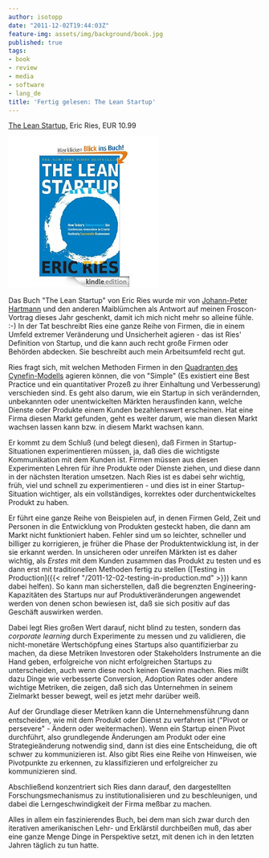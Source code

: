 ```yaml
---
author: isotopp
date: "2011-12-02T19:44:03Z"
feature-img: assets/img/background/book.jpg
published: true
tags:
- book
- review
- media
- software
- lang_de
title: 'Fertig gelesen: The Lean Startup'
---
```

[The Lean Startup](http://www.amazon.de/Lean-Startup-Entrepreneurs-Continuous-ebook/dp/B004J4XGN6),
Eric Ries, EUR 10.99

![Ries: The Lean Startup](/uploads/lean_startup.jpg)

Das Buch "The Lean Startup" von Eric Ries wurde mir von <a
href='https://www.xing.com/profile/JohannPeter_Hartmann'>Johann-Peter
Hartmann</a> und den anderen Maiblümchen als Antwort auf meinen
Froscon-Vortrag dieses Jahr geschenkt, damit ich mich nicht mehr so alleine
fühle. :-) In der Tat beschreibt Ries eine ganze Reihe von Firmen, die in
einem Umfeld extremer Veränderung und Unsicherheit agieren - das ist Ries'
Definition von Startup, und die kann auch recht große Firmen oder Behörden
abdecken. Sie beschreibt auch mein Arbeitsumfeld recht gut.

Ries fragt sich, mit welchen Methoden Firmen in den 
[Quadranten des Cynefin-Modells](http://en.wikipedia.org/wiki/Cynefin)
agieren können, die von "Simple" (Es existiert eine Best Practice und ein
quantitativer Prozeß zu ihrer Einhaltung und Verbesserung) verschieden sind.
Es geht also darum, wie ein Startup in sich verändernden, unbekannten oder
unentwickelten Märkten herausfinden kann, welche Dienste oder Produkte einem
Kunden bezahlenswert erscheinen. Hat eine Firma diesen Markt gefunden, geht
es weiter darum, wie man diesen Markt wachsen lassen kann bzw. in diesem
Markt wachsen kann.

Er kommt zu dem Schluß (und belegt diesen), daß Firmen in
Startup-Situationen experimentieren müssen, ja, daß dies die wichtigste
Kommunikation mit dem Kunden ist. Firmen müssen aus diesen Experimenten
Lehren für ihre Produkte oder Dienste ziehen, und diese dann in der nächsten
Iteration umsetzen. Nach Ries ist es dabei sehr wichtig, früh, viel und
schnell zu experimentieren - und dies ist in einer Startup-Situation
wichtiger, als ein vollständiges, korrektes oder durchentwickeltes Produkt
zu haben.

Er führt eine ganze Reihe von Beispielen auf, in denen Firmen Geld, Zeit und
Personen in die Entwicklung von Produkten gesteckt haben, die dann am Markt
nicht funktioniert haben. Fehler sind um so leichter, schneller und billiger
zu korrigieren, je früher die Phase der Produktentwicklung ist, in der sie
erkannt werden. In unsicheren oder unreifen Märkten ist es daher wichtig,
als _Erstes_ mit dem Kunden zusammen das Produkt zu testen und es
dann erst mit traditionellen Methoden fertig zu stellen ([Testing in Production]({{< relref "/2011-12-02-testing-in-production.md" >}})
kann dabei helfen). So kann man sicherstellen, daß die
begrenzten Engineering-Kapazitäten des Startups nur auf
Produktiveränderungen angewendet werden von denen schon bewiesen ist, daß
sie sich positiv auf das Geschäft auswirken werden.

Dabei legt Ries großen Wert darauf, nicht blind zu testen, sondern das
_corporate learning_ durch Experimente zu messen und zu validieren, die
nicht-monetäre Wertschöpfung eines Startups also quantifizierbar zu machen,
da diese Metriken Investoren oder Stakeholders Instrumente an die Hand
geben, erfolgreiche von nicht erfolgreichen Startups zu unterscheiden, auch
wenn diese noch keinen Gewinn machen. Ries mißt dazu Dinge wie verbesserte
Conversion, Adoption Rates oder andere wichtige Metriken, die zeigen, daß
sich das Unternehmen in seinem Zielmarkt besser bewegt, weil es jetzt mehr
darüber weiß.

Auf der Grundlage dieser Metriken kann die Unternehmensführung dann
entscheiden, wie mit dem Produkt oder Dienst zu verfahren ist ("Pivot or
persevere" - Ändern oder weitermachen). Wenn ein Startup einen Pivot
durchführt, also grundlegende Änderungen am Produkt oder eine
Strategieänderung notwendig sind, dann ist dies eine Entscheidung, die oft
schwer zu kommunizieren ist. Also gibt Ries eine Reihe von Hinweisen, wie
Pivotpunkte zu erkennen, zu klassifizieren und erfolgreicher zu
kommunizieren sind.

Abschließend konzentriert sich Ries dann darauf, den dargestellten
Forschungsmechanismus zu institutionalisieren und zu beschleunigen, und
dabei die Lerngeschwindigkeit der Firma meßbar zu machen.

Alles in allem ein faszinierendes Buch, bei dem man sich zwar durch den
iterativen amerikanischen Lehr- und Erklärstil durchbeißen muß, das aber
eine ganze Menge Dinge in Perspektive setzt, mit denen ich in den letzten
Jahren täglich zu tun hatte.

